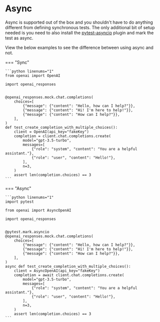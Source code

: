 # Async

Async is supported out of the box and you shouldn't have to do anything different from defining synchronous tests. The only additional bit of setup needed is you need to also install the [pytest-asyncio](https://pypi.org/project/pytest-asyncio/) plugin and mark the test as async.

View the below examples to see the difference between using async and not.

=== "Sync"

    ```python linenums="1"
    from openai import OpenAI

    import openai_responses


    @openai_responses.mock.chat.completions(
        choices=[
            {"message": {"content": "Hello, how can I help?"}},
            {"message": {"content": "Hi! I'm here to help!"}},
            {"message": {"content": "How can I help?"}},
        ],
    )
    def test_create_completion_with_multiple_choices():
        client = OpenAI(api_key="fakeKey")
        completion = client.chat.completions.create(
            model="gpt-3.5-turbo",
            messages=[
                {"role": "system", "content": "You are a helpful assistant."},
                {"role": "user", "content": "Hello!"},
            ],
            n=3,
        )
        assert len(completion.choices) == 3
    ```

=== "Async"

    ```python linenums="1"
    import pytest

    from openai import AsyncOpenAI

    import openai_responses


    @pytest.mark.asyncio
    @openai_responses.mock.chat.completions(
        choices=[
            {"message": {"content": "Hello, how can I help?"}},
            {"message": {"content": "Hi! I'm here to help!"}},
            {"message": {"content": "How can I help?"}},
        ],
    )
    async def test_create_completion_with_multiple_choices():
        client = AsyncOpenAI(api_key="fakeKey")
        completion = await client.chat.completions.create(
            model="gpt-3.5-turbo",
            messages=[
                {"role": "system", "content": "You are a helpful assistant."},
                {"role": "user", "content": "Hello!"},
            ],
            n=3,
        )
        assert len(completion.choices) == 3
    ```
